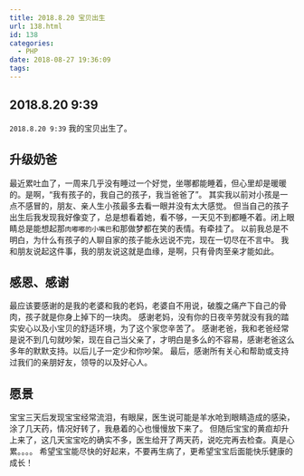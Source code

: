 ```yaml
---
title: 2018.8.20 宝贝出生
url: 138.html
id: 138
categories:
  - PHP
date: 2018-08-27 19:36:09
tags:
---
```


2018.8.20 9:39
--------------

`2018.8.20 9:39` 我的宝贝出生了。

升级奶爸
----

最近累吐血了，一周来几乎没有睡过一个好觉，坐哪都能睡着，但心里却是暖暖的。是啊，“我有孩子的，我自己的孩子，我当爸爸了”。 其实我以前对小孩是一点不感冒的，朋友、亲人生小孩最多去看一眼并没有太大感觉。 但当自己的孩子出生后我发现我好像变了，总是想看着她，看不够，一天见不到都睡不着。闭上眼睛总是能想起那`肉嘟嘟的小嘴巴`和那做梦都在笑的表情。有牵挂了。 以前我总是不明白，为什么有孩子的人聊自家的孩子能永远说不完，现在一切尽在不言中。 我和朋友说起这件事，我的朋友说这就是血缘，是啊，只有骨肉至亲才能如此。

感恩、感谢
-----

最应该要感谢的是我的老婆和我的老妈，老婆自不用说，破腹之痛产下自己的骨肉，孩子就是你身上掉下的一块肉。 感谢老妈，没有你的日夜辛劳就没有我的踏实安心以及小宝贝的舒适环境，为了这个家您辛苦了。 感谢老爸，我和老爸经常是说不到几句就吵架，现在自己当父亲了，才明白是多么的不容易，感谢老爸这么多年的默默支持。以后儿子一定少和你吵架。 最后，感谢所有关心和帮助或支持过我们的亲朋好友，领导的以及好心人。

愿景
--

宝宝三天后发现宝宝经常流泪，有眼屎，医生说可能是羊水呛到眼睛造成的感染，涂了几天药，情况好转了，我悬着的心也慢慢放下来了。 但随后宝宝的黄疸却升上来了，这几天宝宝吃的确实不多，医生给开了两天药，说吃完再去检查。真是心累。。。。 希望宝宝能尽快的好起来，不要再生病了，更希望宝宝后面能快乐健康的成长！